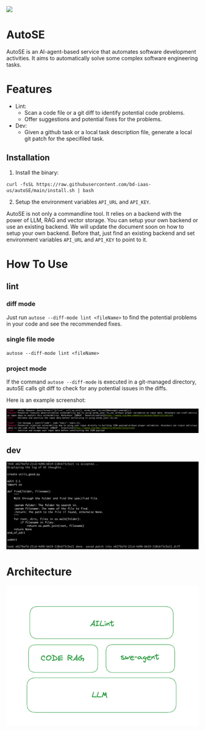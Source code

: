 ![](https://github.com/bd-iaas-us/autoSE/actions/workflows/ci.yml/badge.svg)

# AutoSE

AutoSE is an AI-agent-based service that automates software development activities. It aims to automatically solve some complex software engineering tasks.

# Features

* Lint:
  * Scan a code file or a git diff to identify potential code problems.
  * Offer suggestions and potential fixes for the problems. 
* Dev:
  * Given a github task or a local task description file, generate a local git patch for the specifiled task. 


## Installation

1. Install the binary:

```
curl -fsSL https://raw.githubusercontent.com/bd-iaas-us/autoSE/main/install.sh | bash
```

2. Setup the environment variables `API_URL` and `API_KEY`.

AutoSE is not only a commandline tool. It relies on a backend with the power of LLM, RAG and vector storage. You can setup your own backend or use an existing backend. We will update the document soon on how to setup your own backend. Before that, just find an existing backend and set environment variables `API_URL` and `API_KEY` to point to it.



# How To Use

## lint

### diff mode

Just run `autose --diff-mode lint <fileName>` to find the potential problems in your code and see the recommended fixes.


### single file mode

`autose --diff-mode lint <fileName>`

### project mode

If the command `autose --diff-mode` is executed in a git-managed directory, autoSE calls git diff to check for any potential issues in the diffs.

Here is an example screenshot:

![lint_usage](./docs/images/lint_usage.png)

## dev


![lint_usage](./docs/images/dev_usage.png)


# Architecture

![architecture](./docs/images/architecture.png)
